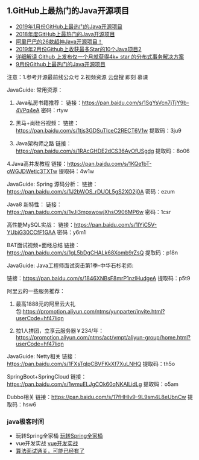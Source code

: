 ## 1.GitHub上最热门的Java开源项目
- [2019年1月份GitHub上最热门的Java开源项目](https://mp.weixin.qq.com/s/H6OHjnsSepFw6soN-MZIUw)
- [2018年度GitHub上最热门的Java开源项目](https://mp.weixin.qq.com/s/dWX6SNPM2nwuaRqHH87xFA)
- [阿里巴巴的26款超神Java开源项目！](https://mp.weixin.qq.com/s/J_78H5Bs-NCDJpNcdDJ8AQ)
- [2019年2月份Github上收获最多Star的10个Java项目](https://mp.weixin.qq.com/s/but0VPE508ew1nA4_35ceQ)[2](https://mp.weixin.qq.com/s/T3QonIlhcMjDR-7aXZyomw)
- [详细解读 Github 上发布仅一个月就获得4k+ star 的分布式事务解决方案](https://mp.weixin.qq.com/s/MoXmB8G5mW4a6OIT7MQgdw)
- [9月份Github上最热门的Java开源项目](https://mp.weixin.qq.com/s/TrrDShIx7ZxkNVfMEdGvmA)


注意：1.参考开源最前线公众号
2.视频资源 云盘搜 即刻 慕课

JavaGuide:
常用资源：
1. Java私房书籍推荐：
链接：https://pan.baidu.com/s/1SgYsVcn7jTjY9b-4VPq4eA 密码：rtyw

2. 黑马+尚硅谷视频：
链接：https://pan.baidu.com/s/1tjs3GDSuTIceC2RECT6V1w 提取码：3ju9 

3. Java架构师之路
链接：https://pan.baidu.com/s/1RAcGHDE2dCS36AyOfUSgdg 提取码：8o06 

4.Java高并发教程
链接：https://pan.baidu.com/s/1KQe1bT-oWGJDWetic3TXTw 提取码：4w1w



JavaGuide:
Spring 源码分析：
链接：https://pan.baidu.com/s/1J2bWOS_rDUOL5gS2XO2j0A 密码：ezum

Java8 新特性：
链接：https://pan.baidu.com/s/1vJi3mpxwowjXhsO906MP6w 密码：1csr

高性能MySQL实战：
链接：https://pan.baidu.com/s/1lYjC5V-YUbiG30CCfF1GAA 密码：y6m1

BAT面试视频+面经总结
链接：https://pan.baidu.com/s/1gL5bDgCHALk68Xomb9rZsQ 提取码：p18n 




JavaGuide:
Java工程师面试突击第1季-中华石杉老师:

链接：https://pan.baidu.com/s/1846XNBsF8mrP1nzlHudgeA 提取码：p5t9 

阿里云的一些服务推荐：
1. 最高1888元的阿里云大礼包:https://promotion.aliyun.com/ntms/yunparter/invite.html?userCode=hf47liqn

2. 拉1人拼团，立享云服务器￥234/年：https://promotion.aliyun.com/ntms/act/vmpt/aliyun-group/home.html?userCode=hf47liqn




JavaGuide:
Netty相关
链接：https://pan.baidu.com/s/1FXsTqlpCBVFKkXf7XuLNHQ 提取码：th5o 

SpringBoot+SpringCloud
链接：https://pan.baidu.com/s/1wmuELJgCOk60qNKAlLidLg 提取码：o5am 

Dubbo相关
链接：https://pan.baidu.com/s/17fHHIv9-9L9sm4L8eUbnCw 提取码：hsw6


### java极客时间
- 玩转Spring全家桶 [玩转Spring全家桶](https://www.yunpanjingling.com/search/%E7%8E%A9%E8%BD%ACspring%E5%85%A8%E5%AE%B6%E6%A1%B6)
- vue开发实战 [vue开发实战](https://www.yunpanjingling.com/search/vue%E5%BC%80%E5%8F%91%E5%AE%9E%E6%88%98)
- [算法面试通关，可能已经有了](https://www.yunpanjingling.com/search/%E7%AE%97%E6%B3%95%E9%9D%A2%E8%AF%95%E9%80%9A%E5%85%B3)